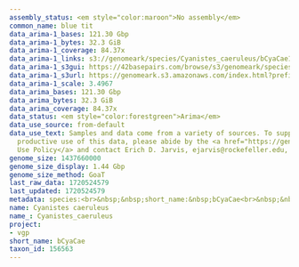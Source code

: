 ```yaml
---
assembly_status: <em style="color:maroon">No assembly</em>
common_name: blue tit
data_arima-1_bases: 121.30 Gbp
data_arima-1_bytes: 32.3 GiB
data_arima-1_coverage: 84.37x
data_arima-1_links: s3://genomeark/species/Cyanistes_caeruleus/bCyaCae1/genomic_data/arima/<br>
data_arima-1_s3gui: https://42basepairs.com/browse/s3/genomeark/species/Cyanistes_caeruleus/bCyaCae1/genomic_data/arima/
data_arima-1_s3url: https://genomeark.s3.amazonaws.com/index.html?prefix=species/Cyanistes_caeruleus/bCyaCae1/genomic_data/arima/
data_arima-1_scale: 3.4967
data_arima_bases: 121.30 Gbp
data_arima_bytes: 32.3 GiB
data_arima_coverage: 84.37x
data_status: <em style="color:forestgreen">Arima</em>
data_use_source: from-default
data_use_text: Samples and data come from a variety of sources. To support fair and
  productive use of this data, please abide by the <a href="https://genome10k.soe.ucsc.edu/data-use-policies/">Data
  Use Policy</a> and contact Erich D. Jarvis, ejarvis@rockefeller.edu, with any questions.
genome_size: 1437660000
genome_size_display: 1.44 Gbp
genome_size_method: GoaT
last_raw_data: 1720524579
last_updated: 1720524579
metadata: species:<br>&nbsp;&nbsp;short_name:&nbsp;bCyaCae<br>&nbsp;&nbsp;name:&nbsp;Cyanistes&nbsp;caeruleus<br>&nbsp;&nbsp;taxon_id:&nbsp;156563<br>&nbsp;&nbsp;common_name:&nbsp;blue&nbsp;tit<br>&nbsp;&nbsp;order:<br>&nbsp;&nbsp;&nbsp;&nbsp;name:&nbsp;Passeriformes<br>&nbsp;&nbsp;family:<br>&nbsp;&nbsp;&nbsp;&nbsp;name:&nbsp;Paridae<br>&nbsp;&nbsp;individuals:<br>&nbsp;&nbsp;&nbsp;&nbsp;-&nbsp;short_name:&nbsp;bCyaCae1<br>&nbsp;&nbsp;&nbsp;&nbsp;&nbsp;&nbsp;biosample_id:&nbsp;SAMEA115433025<br>&nbsp;&nbsp;&nbsp;&nbsp;&nbsp;&nbsp;sex:&nbsp;male<br>&nbsp;&nbsp;genome_size:&nbsp;1437660000<br>&nbsp;&nbsp;genome_size_method:&nbsp;GoaT<br>&nbsp;&nbsp;project:&nbsp;[&nbsp;vgp&nbsp;]<br>
name: Cyanistes caeruleus
name_: Cyanistes_caeruleus
project:
- vgp
short_name: bCyaCae
taxon_id: 156563
---
```

